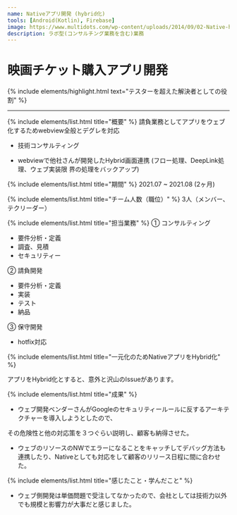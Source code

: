 ```yaml
---
name: Nativeアプリ開発 (hybrid化)
tools: [Android(Kotlin), Firebase]
image: https://www.multidots.com/wp-content/uploads/2014/09/02-Native-hybrid.jpg?quality=90
description: ラボ型(コンサルチング業務を含む)業務
---
```


# 映画チケット購入アプリ開発

{% include elements/highlight.html text="テスターを超えた解決者としての役割" %}

---
{% include elements/list.html title="概要" %}
請負業務としてアプリをウェブ化するためwebview全般とデグレを対応

- 技術コンサルティング

- webviewで他社さんが開発したHybrid画面連携 (フロー処理、DeepLink処理、ウェブ実装限 界の処理をバックアップ)

{% include elements/list.html title="期間" %}
2021.07 ~ 2021.08 (2ヶ月)

{% include elements/list.html title="チーム人数（職位）" %}
3人（メンバー、テクリーダー）

{% include elements/list.html title="担当業務" %}
① コンサルティング 
- 要件分析・定義 
- 調査、見積
- セキュリティー

② 請負開発 
- 要件分析・定義 
- 実装
- テスト
- 納品

③ 保守開発
- hotfix対応


{% include elements/list.html title="一元化のためNativeアプリをHybrid化" %}

アプリをHybrid化とすると、意外と沢山のIssueがあります。


{% include elements/list.html title="成果" %}

- ウェブ開発ベンダーさんがGoogleのセキュリティールールに反するアーキテクチャーを導入しようとしたので、

その危険性と他の対応策を３つぐらい説明し、顧客も納得させた。

- ウェブのリソースのNWでエラーになることをキャッチしてデバッグ方法も連携したり、Nativeとしても対応をして顧客のリリース日程に間に合わせた。


{% include elements/list.html title="感じたこと・学んだこと" %}
- ウェブ側開発は単価問題で受注してなかったので、会社としては技術力以外でも規模と影響力が大事だと感じました。
